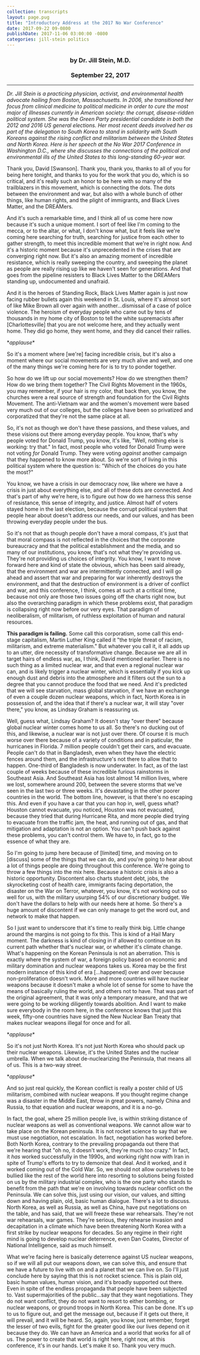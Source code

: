 ```yaml
---
collection: transcripts
layout: page.pug
title: "Introductory Address at the 2017 No War Conference"
date: 2017-09-22 09-0800
publishDate: 2017-11-06 03:00:00 -0800
categories: jill-stein politics
---
```


<h3 style="text-align: center;">by Dr. Jill Stein, M.D.
<br/><br/>
September 22, 2017</h3>

---

*Dr. Jill Stein is a practicing physician, activist, and environmental health advocate hailing from Boston, Massachusetts. In 2006, she transitioned her focus from clinical medicine to political medicine in order to cure the most major of illnesses currently in American society: the corrupt, disease-ridden political system. She was the Green Party presidential candidate in both the 2012 and 2016 US general elections. Her most recent deeds involved her as part of the delegation to South Korea to stand in solidarity with South Koreans against the rising conflict and militarism between the United States and North Korea. Here is her speech at the No War 2017 Conference in Washington D.C., where she discusses the connections of the political and environmental ills of the United States to this long-standing 60-year war.*

Thank you, David [Swanson]. Thank you, thank you, thanks to all of you for being here tonight, and thanks to you for the work that you do, which is so critical, and it's really such an honor to be here with so many of the trailblazers in this movement, which is connecting the dots. The dots between the environment and war, but also with a whole bunch of other things, like human rights, and the plight of immigrants, and Black Lives Matter, and the DREAMers.

And it's such a remarkable time, and I think all of us come here now because it's such a unique moment. I sort of feel like I'm coming to the mecca, or to the altar, or what, I don't know what, but it feels like we're coming here searching for truth, searching for justice from each other to gather strength, to meet this incredible moment that we're in right now. And it's a historic moment because it's unprecedented in the crises that are converging right now. But it's also an amazing moment of incredible resistance, which is really sweeping the country, and sweeping the planet as people are really rising up like we haven't seen for generations. And that goes from the pipeline resisters to Black Lives Matter to the DREAMers standing up, undocumented and unafraid.

And it is the heroes of Standing Rock, Black Lives Matter again is just now facing rubber bullets again this weekend in St. Louis, where it's almost sort of like Mike Brown all over again with another...dismissal of a case of police violence. The heroism of everyday people who came out by tens of thousands in my home city of Boston to tell the white supremacists after [Charlottesville] that you are not welcome here, and they actually went home. They did go home, they went home, and they did cancel their rallies.

\**applause*\*

So it's a moment where [we're] facing incredible crisis, but it's also a moment where our social movements are very much alive and well, and one of the many things we're coming here for is to try to ponder together.

So how do we lift up our social movements? How do we strengthen them? How do we bring them together? The Civil Rights Movement in the 1960s, you may remember, if your hair is my color, that back then, you know, the churches were a real source of strength and foundation for the Civil Rights Movement. The anti-Vietnam war and the women's movement were based very much out of our colleges, but the colleges have been so privatized and corporatized that they're not the same place at all.

So, it's not as though we don't have these passions, and these values, and these visions out there among everyday people. You know, that's why people voted for Donald Trump, you know, it's like, "Well, nothing else is working: try that." In fact, most people who voted for Donald Trump were not voting *for* Donald Trump. They were voting *against* another campaign that they happened to know more about. So we're sort of living in this political system where the question is: "Which of the choices do you hate the most?"

You know, we have a crisis in our democracy now, like where we have a crisis in just about everything else, and all of these dots are connected. And that's part of why we're here, is to figure out how do we harness this sense of resistance, this sense of integrity, and justice. Almost half of voters stayed home in the last election, because the corrupt political system that people hear about doesn't address our needs, and our values, and has been throwing everyday people under the bus.

So it's not that as though people don't have a moral compass, it's just that that moral compass is not reflected in the choices that the corporate bureaucracy and that the political establishment and the media, and so many of our institutions, you know, that's not what they're providing us. They're not providing us choices of integrity. You know, I want to move forward here and kind of state the obvious, which has been said already, that the environment and war are intermittently connected, and I will go ahead and assert that war and preparing for war inherently destroys the environment, and that the destruction of environment is a driver of conflict and war, and this conference, I think, comes at such at a critical time, because not only are those two issues going off the charts right now, but also the overarching paradigm in which these problems exist, that paradigm is collapsing right now before our very eyes. That paradigm of neoliberalism, of militarism, of ruthless exploitation of human and natural resources.

**This paradigm is failing.** Some call this corporatism, some call this end-stage capitalism, Martin Luther King called it "the triple threat of racism, militarism, and extreme materialism." But whatever you call it, it all adds up to an utter, dire necessity of transformative change. Because we are all in target hairs of endless war, as, I think, David mentioned earlier. There is no such thing as a limited nuclear war, and that even a regional nuclear war can, and is likely trigger a nuclear winter, which is essentially if you kick up enough dust and debris into the atmosphere and it filters out the sun to a degree that you cannot produce the food that we need. And it's predicted that we will see starvation, mass global starvation, if we have an exchange of even a couple dozen nuclear weapons, which in fact, North Korea is in possession of, and the idea that if there's a nuclear war, it will stay "over there," you know, as Lindsay Graham is reassuring us.

Well, guess what, Lindsay Graham? It doesn't stay "over there" because global nuclear winter comes home to us all. So there's no ducking out of this, and likewise, a nuclear war is not just over there. Of course it is much worse over there because of a variety of conditions and in paticular, the hurricanes in Florida. 7 million people couldn't get their cars, and evacuate. People can't do that in Bangladesh, even when they have the electric fences around them, and the infrastructure's not there to allow that to happen. One-third of Bangladesh is now underwater. In fact, as of the last couple of weeks because of these incredible furious rainstorms in Southeast Asia. And Southeast Asia has lost almost 14 million lives, where we lost, somewhere around 200, between the severe storms that we've seen in the last two or three weeks. It's devastating in the other poorer countries in the world. The bottom line, however, is that there's no escaping this. And even if you have a car that you can hop in, well, guess what? Houston cannot evacuate, you noticed, Houston was not evacuated, because they tried that during Hurricane Rita, and more people died trying to evacuate from the traffic jam, the heat, and running out of gas, and that mitigation and adaptation is not an option. You can't push back against these problems, you can't control them. We have to, in fact, go to the essence of what they are.

So I'm going to jump here because of [limited] time, and moving on to [discuss] some of the things that we can do, and you're going to hear about a lot of things people are doing throughout this conference. We're going to throw a few things into the mix here. Because a historic crisis is also a historic opportunity. Discontent also charts student debt, jobs, the skyrocketing cost of health care, immigrants facing deportation, the disaster on the War on Terror, whatever, you know, it's not working out so well for us, with the military usurping 54% of our discretionary budget. We don't have the dollars to help with our needs here at home. So there's a huge amount of discontent if we can only manage to get the word out, and network to make that happen.

So I just want to underscore that it's time to really think big. Little change around the margins is not going to fix this. This is kind of a Hail Mary moment. The darkness is kind of closing in if allowed to continue on its current path whether that's nuclear war, or whether it's climate change. What's happening on the Korean Peninsula is not an aberration. This is exactly where the system of war, a foreign policy based on economic and military domination and nuclear weapons takes us. Korea may be the first modern instance of this kind of era [...happened] over and over because non-proliferation doesn't work. More and more countries will have nuclear weapons because it doesn't make a whole lot of sense for some to have the means of basically ruling the world, and others not to have. That was part of the original agreement, that it was only a temporary measure, and that we were going to be working diligently towards abolition. And I want to make sure everybody in the room here, in the conference knows that just this week, fifty-one countries have signed the New Nuclear Ban Treaty that makes nuclear weapons illegal for once and for all.

\**applause*\*

So it's not just North Korea. It's not just North Korea who should pack up their nuclear weapons. Likewise, it's the United States and the nuclear umbrella. When we talk about de-nuclearizing the Peninsula, that means all of us. This is a two-way street.

\**applause*\*

And so just real quickly, the Korean conflict is really a poster child of US militarism, combined with nuclear weapons. If you thought regime change was a disaster in the Middle East, throw in great powers, namely China and Russia, to that equation and nuclear weapons, and it is a no-go.

In fact, the goal, where 25 million people live, is within striking distance of nuclear weapons as well as conventional weapons. We cannot allow war to take place on the Korean peninsula. It is not rocket science to say that we must use negotiation, not escalation. In fact, negotiation has worked before. Both North Korea, contrary to the prevailing propaganda out there that we're hearing that "oh no, it doesn't work, they're much too crazy." In fact, it *has* worked successfully in the 1990s, and working right now with Iran in spite of Trump's efforts to try to demonize that deal. And it worked, and it worked coming out of the Cold War. So, we should not allow ourselves to be bullied like the rest of the world here into resorting to solutions being foisted on us by the military industrial complex, who is the one party who stands to benefit from the path that we're on involving towards nuclear conflict on the Peninsula. We can solve this, just using our vision, our values, and sitting down and having plain, old, basic human dialogue. There's a lot to discuss. North Korea, as well as Russia, as well as China, have put negotiations on the table, and has said, that we will freeze these war rehearsals. They're not war rehearsals, war games. They're serious, they rehearse invasion and decapitation in a climate which have been threatening North Korea with a first strike by nuclear weapons for decades. So any regime in their right mind is going to develop nuclear deterrence, even Dan Coates, Director of National Intelligence, said as much himself.

What we're facing here is basically deterrence against US nuclear weapons, so if we will all put our weapons down, we can solve this, and ensure that we have a future to live with on and a planet that we can live on. So I'll just conclude here by saying that this is not rocket science. This is plain old, basic human values, human vision, and it's broadly supported out there. Even in spite of the endless propaganda that people have been subjected to. Vast supermajorities of the public...say that they want negotiations. They do not want conflict, they do not want to resort to either bombing, or nuclear weapons, or ground troops in North Korea. This can be done. It's up to us to figure out, and get the message out, because if it gets out there, it will prevail, and it will be heard. So, again, you know, just remember, forget the lesser of two evils, fight for the greater good like our lives depend on it because they do. We can have an America and a world that works for all of us. The power to create that world is right here, right now, at this conference, it's in our hands. Let's make it so. Thank you very much.
